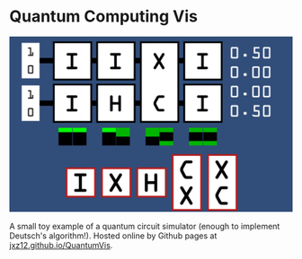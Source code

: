 # Quantum Computing Vis
![image](entanglement.png)

A small toy example of a quantum circuit simulator (enough to implement Deutsch's algorithm!). Hosted online by Github pages at [jxz12.github.io/QuantumVis](https://jxz12.github.io/QuantumVis).
